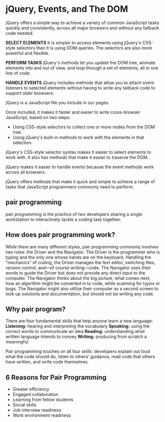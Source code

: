 # jQuery, Events, and The DOM
jQuery offers a simple way to achieve a variety of common JavaScript tasks quickly and consistently, across all major browsers and without any fallback code needed.

**SELECT ELEMENTS** It is simpler to access elements using jQuery's CSS-style selectors than it is using DOM queries. The selectors are also more powerful and flexible.

**PERFORM TASKS** jQuery's methods let you update the DOM tree, animate elements into and out of view, and loop through a set of elements, all in one line of code. 

**HANDLE EVENTS** jQuery includes methods that allow you to attach event listeners to selected elements without having to write any tailback code to support older browsers. 

jQuery is a JavaScript file you include in our pages.

Once included, it makes it faster and easier to write cross-browser JavaScript, based on two steps:
 - Using CSS-style selectors to collect one or more nodes from the DOM tree.
 - Using jQuery's built-in methods to work with the elements in that selection.
 
jQuery's CSS-style selector syntax makes it easier to select elements to work with. It also has methods that make it easier to traverse the DOM.

jQuery makes it easier to handle events because the event methods work across all browsers. 

jQuery offers methods that make it quick and simple to achieve a range of tasks that JavaScript programmers commonly need to perform. 

## pair programming
pair programming is the practice of two developers sharing a single workstation to interactively tackle a coding task together. 
## How does pair programming work?
While there are many different styles, pair programming commonly involves two roles: the Driver and the Navigator. The Driver is the programmer who is typing and the only one whose hands are on the keyboard. Handling the “mechanics” of coding, the Driver manages the text editor, switching files, version control, and—of course writing—code. The Navigator uses their words to guide the Driver but does not provide any direct input to the computer. The Navigator thinks about the big picture, what comes next, how an algorithm might be converted in to code, while scanning for typos or bugs. The Navigator might also utilize their computer as a second screen to look up solutions and documentation, but should not be writing any code.
## Why pair program?
There are four fundamental skills that help anyone learn a new language: **Listening:** hearing and interpreting the vocabulary **Speaking:** using the correct words to communicate an idea **Reading:** understanding what written language intends to convey **Writing:** producing from scratch a meaningful

Pair programming touches on all four skills: developers explain out loud what the code should do, listen to others’ guidance, read code that others have written, and write code themselves.

## 6 Reasons for Pair Programming
- Greater efficiency
- Engaged collaboration
- Learning from fellow students
- Social skills
- Job interview readiness
- Work environment readiness

